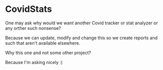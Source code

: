 # CovidStats

One may ask why would we want another Covid tracker or stat analyzer or any orther such nonsense? 

Because we can update, modify and change this so we create reports and such that aren't available elsewhere. 

Why this one and not some other project? 

Because I'm asking nicely :) 
